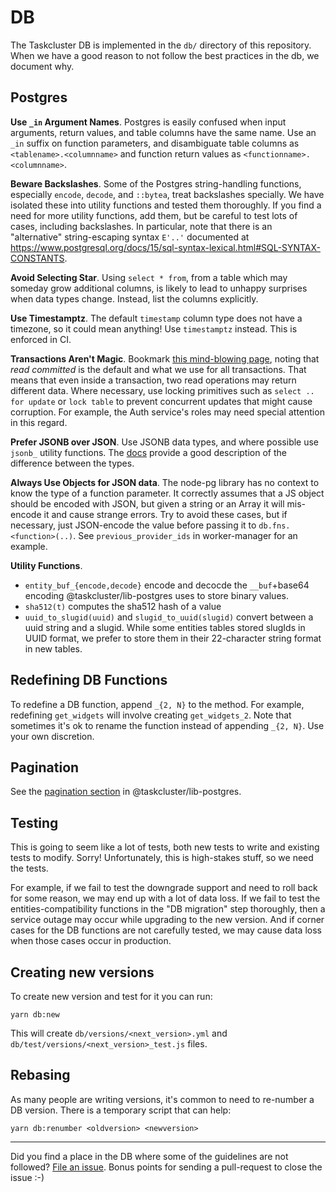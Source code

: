 # DB

The Taskcluster DB is implemented in the `db/` directory of this repository.
When we have a good reason to not follow the best practices in the db, we document why.

## Postgres

**Use `_in` Argument Names**.  Postgres is easily confused when input arguments, return values, and table columns have the same name.
Use an `_in` suffix on function parameters, and disambiguate table
columns as `<tablename>.<columnname>` and function return values as
`<functionname>.<columnname>`.

**Beware Backslashes**.  Some of the Postgres string-handling functions,
especially `encode`, `decode`, and `::bytea`, treat backslashes specially.  We
have isolated these into utility functions and tested them thoroughly.  If you
find a need for more utility functions, add them, but be careful to test lots
of cases, including backslashes.  In particular, note that there is an
"alternative" string-escaping syntax `E'..'` documented at
https://www.postgresql.org/docs/15/sql-syntax-lexical.html#SQL-SYNTAX-CONSTANTS.

**Avoid Selecting Star**.  Using `select * from`, from a table which may someday
grow additional columns, is likely to lead to unhappy surprises when data
types change.  Instead, list the columns explicitly.

**Use Timestamptz**.  The default `timestamp` column type does not have a
timezone, so it could mean anything!  Use `timestamptz` instead.  This is
enforced in CI.

**Transactions Aren't Magic**. Bookmark [this mind-blowing
page](https://www.postgresql.org/docs/15/transaction-iso.html), noting that
*read committed* is the default and what we use for all transactions.  That
means that even inside a transaction, two read operations may return different
data.  Where necessary, use locking primitives such as `select .. for update`
or `lock table` to prevent concurrent updates that might cause corruption.
For example, the Auth service's roles may need special attention in this
regard.

**Prefer JSONB over JSON**.  Use JSONB data types, and where possible use `jsonb_`
utility functions.  The
[docs](https://www.postgresql.org/docs/15/datatype-json.html) provide a good
description of the difference between the types.

**Always Use Objects for JSON data**.  The node-pg library has no context to
know the type of a function parameter.  It correctly assumes that a JS object
should be encoded with JSON, but given a string or an Array it will mis-encode
it and cause strange errors.  Try to avoid these cases, but if necessary, just
JSON-encode the value before passing it to `db.fns.<function>(..)`.  See
`previous_provider_ids` in worker-manager for an example.

**Utility Functions**.

* `entity_buf_{encode,decode}` encode and decocde the `__buf`+base64 encoding
@taskcluster/lib-postgres uses to store binary values.
* `sha512(t)` computes the sha512 hash of a value
* `uuid_to_slugid(uuid)` and `slugid_to_uuid(slugid)` convert between a uuid
string and a slugid.  While some entities tables stored slugIds in UUID format,
we prefer to store them in their 22-character string format in new tables.

## Redefining DB Functions

To redefine a DB function, append `_{2, N}` to the method. For example, redefining `get_widgets` will involve creating
`get_widgets_2`. Note that sometimes it's ok to rename the function instead of appending `_{2, N}`.
Use your own discretion.

## Pagination

See the [pagination section](https://github.com/taskcluster/taskcluster/tree/main/libraries/postgres#pagination)
in @taskcluster/lib-postgres.

## Testing

This is going to seem like a lot of tests, both new tests to write and
existing tests to modify. Sorry! Unfortunately, this is high-stakes stuff,
so we need the tests.

For example, if we fail to test the downgrade support and need to roll back
for some reason, we may end up with a lot of data loss.  If we fail to test
the entities-compatibility functions in the "DB migration" step thoroughly,
then a service outage may occur while upgrading to the new version.  And if
corner cases for the DB functions are not carefully tested, we may cause data
loss when those cases occur in production.

## Creating new versions

To create new version and test for it you can run:

```shell
yarn db:new
```

This will create `db/versions/<next_version>.yml` and `db/test/versions/<next_version>_test.js` files.

## Rebasing

As many people are writing versions, it's common to need to re-number a DB version. There is a temporary script that can help:

```shell
yarn db:renumber <oldversion> <newversion>
```

---

Did you find a place in the DB where some of the guidelines are not followed?
[File an issue](https://github.com/taskcluster/taskcluster/issues/new/).
Bonus points for sending a pull-request to close the issue :-)
